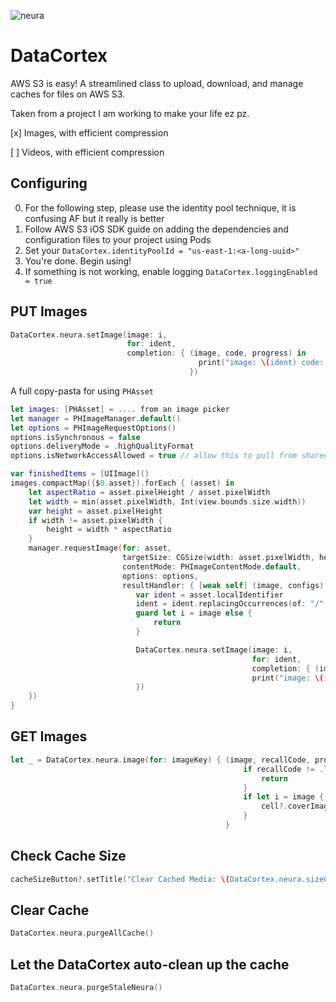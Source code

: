 ![neura](https://themindunleashed.com/wp-content/uploads/2015/08/squirrel.jpg)

# DataCortex
AWS S3 is easy! A streamlined class to upload, download, and manage caches for files on AWS S3.

Taken from a project I am working to make your life ez pz.

[x] Images, with efficient compression


[ ] Videos, with efficient compression

## Configuring

0. For the following step, please use the identity pool technique, it is confusing AF but it really is better
1. Follow AWS S3 iOS SDK guide on adding the dependencies and configuration files to your project using Pods
2. Set your `DataCortex.identityPoolId = "us-east-1:<a-long-uuid>"`
3. You're done. Begin using!
4. If something is not working, enable logging `DataCortex.loggingEnabled = true`

## PUT Images

```swift
DataCortex.neura.setImage(image: i,
                          for: ident,
                          completion: { (image, code, progress) in
                                          print("image: \(ident) code: \(code) progress: \(progress)")
                                        })
```
A full copy-pasta for using `PHAsset`
```swift
let images: [PHAsset] = .... from an image picker
let manager = PHImageManager.default()
let options = PHImageRequestOptions()
options.isSynchronous = false
options.deliveryMode = .highQualityFormat
options.isNetworkAccessAllowed = true // allow this to pull from shared albums, iCloud, etc.

var finishedItems = [UIImage]()
images.compactMap({$0.asset}).forEach { (asset) in
    let aspectRatio = asset.pixelHeight / asset.pixelWidth
    let width = min(asset.pixelWidth, Int(view.bounds.size.width))
    var height = asset.pixelHeight
    if width != asset.pixelWidth {
        height = width * aspectRatio
    }
    manager.requestImage(for: asset,
                         targetSize: CGSize(width: asset.pixelWidth, height: asset.pixelHeight),
                         contentMode: PHImageContentMode.default,
                         options: options,
                         resultHandler: { [weak self] (image, configs) in
                            var ident = asset.localIdentifier
                            ident = ident.replacingOccurrences(of: "/", with: "")
                            guard let i = image else {
                                return
                            }

                            DataCortex.neura.setImage(image: i,
                                                      for: ident,
                                                      completion: { (image, code, progress) in
                                                      print("image: \(ident) code: \(code) progress: \(progress)")
                            })
    })
}
```

## GET Images

```swift
let _ = DataCortex.neura.image(for: imageKey) { (image, recallCode, progress) in
                                                    if recallCode != .loaded {
                                                        return
                                                    }
                                                    if let i = image {
                                                        cell?.coverImageView?.image = i
                                                    }
                                                }
```

## Check Cache Size

```swift
cacheSizeButton?.setTitle("Clear Cached Media: \(DataCortex.neura.sizeOfMediaCache())MB", for: UIControl.State.normal)
```

## Clear Cache

```swift
DataCortex.neura.purgeAllCache()
```

## Let the DataCortex auto-clean up the cache
```swift
DataCortex.neura.purgeStaleNeura()
```
